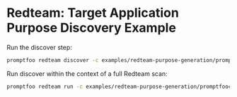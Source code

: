 # Redteam: Target Application Purpose Discovery Example

<!-- TODO: Document -->

Run the discover step:

```sh
promptfoo redteam discover -c examples/redteam-purpose-generation/promptfooconfig.yaml --preview
```

Run discover within the context of a full Redteam scan:

```sh
promptfoo redteam run -c examples/redteam-purpose-generation/promptfooconfig.yaml
```
